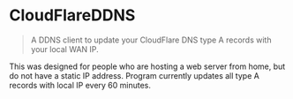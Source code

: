 # CloudFlareDDNS

>A DDNS client to update your CloudFlare DNS type A records with your local WAN IP.

This was designed for people who are hosting a web server from home, but do not have a static IP address.
Program currently updates all type A records with local IP every 60 minutes.
